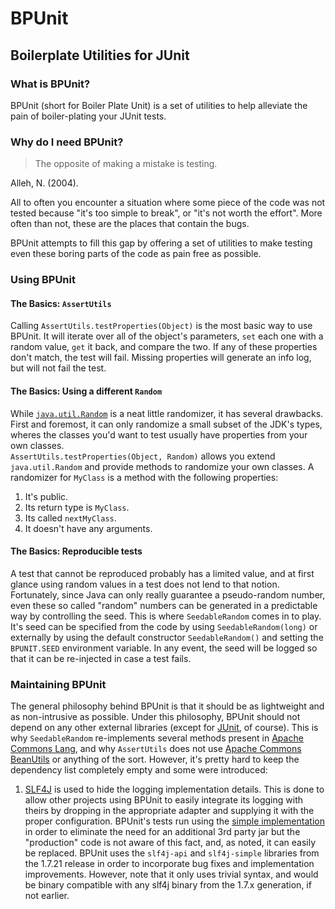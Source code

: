 # BPUnit
## Boilerplate Utilities for JUnit

### What is BPUnit?
BPUnit (short for Boiler Plate Unit) is a set of utilities to help alleviate
the pain of boiler-plating your JUnit tests.

### Why do I need BPUnit?

> The opposite of making a mistake is testing.

  Alleh, N. (2004).

All to often you encounter a situation where some piece of the code was not
tested because "it's too simple to break", or "it's not worth the effort". More
often than not, these are the places that contain the bugs.

BPUnit attempts to fill this gap by offering a set of utilities to make testing
even these boring parts of the code as pain free as possible.

### Using BPUnit

#### The Basics: `AssertUtils`

Calling `AssertUtils.testProperties(Object)` is the most basic way to use
BPUnit. It will iterate over all of the object's parameters, `set` each one
with a random value, `get` it back, and compare the two.  If any of these
properties don't match, the test will fail. Missing properties will generate an
info log, but will not fail the test.

#### The Basics: Using a different `Random`

While [`java.util.Random`](http://docs.oracle.com/javase/8/docs/api/java/util/Random.html)
is a neat little randomizer, it has several drawbacks. First and foremost, it 
can only randomize a small subset of the JDK's types, wheres the classes you'd
want to test usually have properties from your own classes.  
`AssertUtils.testProperties(Object, Random)` allows you extend
`java.util.Random` and provide methods to randomize your own classes. A
randomizer for `MyClass` is a method with the following properties:
  
  1. It's public.  
  2. Its return type is `MyClass`.  
  3. Its called `nextMyClass`.  
  4. It doesn't have any arguments.

#### The Basics: Reproducible tests

A test that cannot be reproduced probably has a limited value, and at first
glance using random values in a test does not lend to that notion.
Fortunately, since Java can only really guarantee a pseudo-random number, even
these so called "random" numbers can be generated in a predictable way by
controlling the seed. This is where `SeedableRandom` comes in to play. It's
seed can be specified from the code by using `SeedableRandom(long)` or
externally by using the default constructor `SeedableRandom()` and setting the
`BPUNIT.SEED` environment variable.  In any event, the seed will be logged so
that it can be re-injected in case a test fails.


### Maintaining BPUnit

The general philosophy behind BPUnit is that it should be as lightweight and as
non-intrusive as possible.  Under this philosophy, BPUnit should not depend on
any other external libraries (except for [JUnit](http://junit.org/), of
course). This is why `SeedableRandom` re-implements several methods present in
[Apache Commons Lang](http://commons.apache.org/proper/commons-lang/), and why
`AssertUtils` does not use [Apache Commons
BeanUtils](http://commons.apache.org/proper/commons-beanutils/) or anything of
the sort. However, it's pretty hard to keep the dependency list completely
empty and some were introduced:

  1. [SLF4J](http://www.slf4j.org/) is used to hide the logging implementation
     details. This is done to allow other projects using BPUnit to easily
     integrate its logging with theirs by dropping in the appropriate adapter
     and supplying it with the proper configuration.
     BPUnit's tests run using the
     [simple implementation](http://www.slf4j.org/api/org/slf4j/impl/SimpleLogger.html)
     in order to eliminate the need for an additional 3rd party jar but the
     "production" code is not aware of this fact, and, as noted, it can easily
     be replaced.
      BPUnit uses the `slf4j-api` and `slf4j-simple` libraries from the 1.7.21
      release in order to incorporate bug fixes and implementation improvements.
      However, note that it only uses trivial syntax, and would be binary
      compatible with any slf4j binary from the 1.7.x generation, if not
      earlier.
